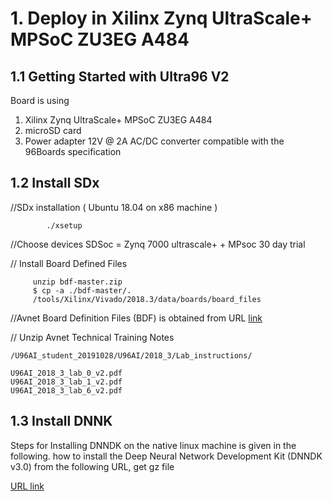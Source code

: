 

#  1. Deploy in Xilinx Zynq UltraScale+ MPSoC ZU3EG A484

## 1.1 Getting Started with Ultra96 V2

Board is using

1. Xilinx Zynq UltraScale+ MPSoC ZU3EG A484
2. microSD card
3. Power adapter 12V @ 2A AC/DC converter compatible with the 96Boards specification



 ## 1.2 Install SDx
 
   //SDx installation  (  Ubuntu 18.04 on x86 machine )
   
            ./xsetup
         
   //Choose devices  SDSoc = Zynq 7000  ultrascale+ + MPsoc 30 day trial

  // Install  Board Defined Files 

         unzip bdf-master.zip
         $ cp -a ./bdf-master/.
         /tools/Xilinx/Vivado/2018.3/data/boards/board_files

   //Avnet Board Definition Files (BDF) is obtained from URL [link](https://github.com/Avnet/bdf) 
   
       

   // Unzip Avnet Technical Training Notes 

	/U96AI_student_20191028/U96AI/2018_3/Lab_instructions/

	U96AI_2018_3_lab_0_v2.pdf
	U96AI_2018_3_lab_1_v2.pdf
	U96AI_2018_3_lab_6_v2.pdf

 ## 1.3 Install DNNK

Steps for Installing DNNDK on the native linux machine is given in the following. 
how to install the Deep Neural Network Development Kit (DNNDK v3.0) from the following URL, get gz file

[URL link](https://www.xilinx.com/products/design-tools/ai-inference/ai-developer-hub.html#edgeXlnx_dnndk_v3.0_190624.tar.gz)


 



